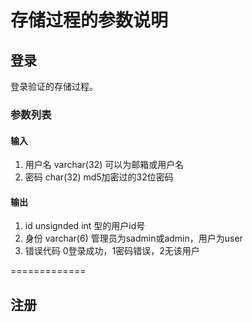 存储过程的参数说明
==============
## 登录
  登录验证的存储过程。

### 参数列表

#### 输入
1. 用户名 varchar(32) 可以为邮箱或用户名
2. 密码 char(32) md5加密过的32位密码

#### 输出
1. id unsignded int 型的用户id号
2. 身份 varchar(6) 管理员为sadmin或admin，用户为user
3. 错误代码 0登录成功，1密码错误，2无该用户

=============
## 注册
  
